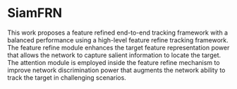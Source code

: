 # SiamFRN
This work proposes a feature refined end-to-end tracking framework with a balanced performance using a high-level feature refine tracking framework. The feature refine module enhances the target feature representation power that allows the network to capture salient information to locate the target. The attention module is employed inside the feature refine mechanism to improve network discrimination power that augments the network ability to track the target in challenging scenarios.
